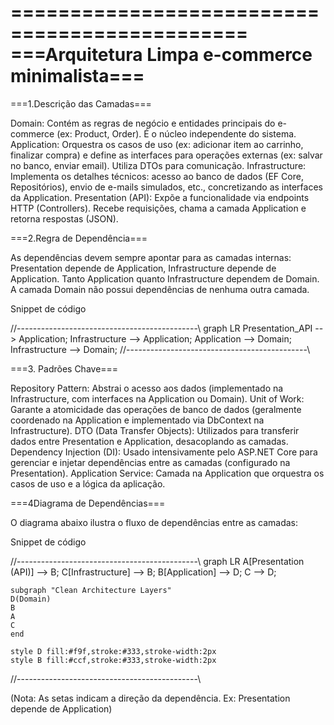 ==============================================
===Arquitetura Limpa e-commerce minimalista===
==============================================

===1.Descrição das Camadas===

Domain: Contém as regras de negócio e entidades principais do e-commerce (ex: Product, Order). É o núcleo independente do sistema.
Application: Orquestra os casos de uso (ex: adicionar item ao carrinho, finalizar compra) e define as interfaces para operações externas (ex: salvar no banco, enviar email). Utiliza DTOs para comunicação.
Infrastructure: Implementa os detalhes técnicos: acesso ao banco de dados (EF Core, Repositórios), envio de e-mails simulados, etc., concretizando as interfaces da Application.
Presentation (API): Expõe a funcionalidade via endpoints HTTP (Controllers). Recebe requisições, chama a camada Application e retorna respostas (JSON).

===2.Regra de Dependência===

As dependências devem sempre apontar para as camadas internas: Presentation depende de Application, Infrastructure depende de Application. Tanto Application quanto Infrastructure dependem de Domain. A camada Domain não possui dependências de nenhuma outra camada.

Snippet de código

//---------------------------------------------\\
graph LR
    Presentation_API --> Application;
    Infrastructure --> Application;
    Application --> Domain;
    Infrastructure --> Domain;
//---------------------------------------------\\

===3. Padrões Chave===

Repository Pattern: Abstrai o acesso aos dados (implementado na Infrastructure, com interfaces na Application ou Domain).
Unit of Work: Garante a atomicidade das operações de banco de dados (geralmente coordenado na Application e implementado via DbContext na Infrastructure).
DTO (Data Transfer Objects): Utilizados para transferir dados entre Presentation e Application, desacoplando as camadas.
Dependency Injection (DI): Usado intensivamente pelo ASP.NET Core para gerenciar e injetar dependências entre as camadas (configurado na Presentation).
Application Service: Camada na Application que orquestra os casos de uso e a lógica da aplicação.

===4Diagrama de Dependências===

O diagrama abaixo ilustra o fluxo de dependências entre as camadas:


Snippet de código

//---------------------------------------------\\
graph LR
    A[Presentation (API)] --> B;
    C[Infrastructure] --> B;
    B[Application] --> D;
    C --> D;

    subgraph "Clean Architecture Layers"
    D(Domain)
    B
    A
    C
    end

    style D fill:#f9f,stroke:#333,stroke-width:2px
    style B fill:#ccf,stroke:#333,stroke-width:2px
//---------------------------------------------\\

(Nota: As setas indicam a direção da dependência. Ex: Presentation depende de Application)
